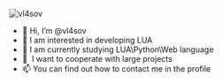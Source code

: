 ![vl4sov](https://raw.githubusercontent.com/vl4sov/vl4sov/main/vl4sov_winter.gif)
- 👋 Hi, I’m @vl4sov
- 👀 I am interested in developing LUA
- 🌱 I am currently studying LUA\Python\Web language
- 💞 ️ I want to cooperate with large projects
- 📫 You can find out how to contact me in the profile
